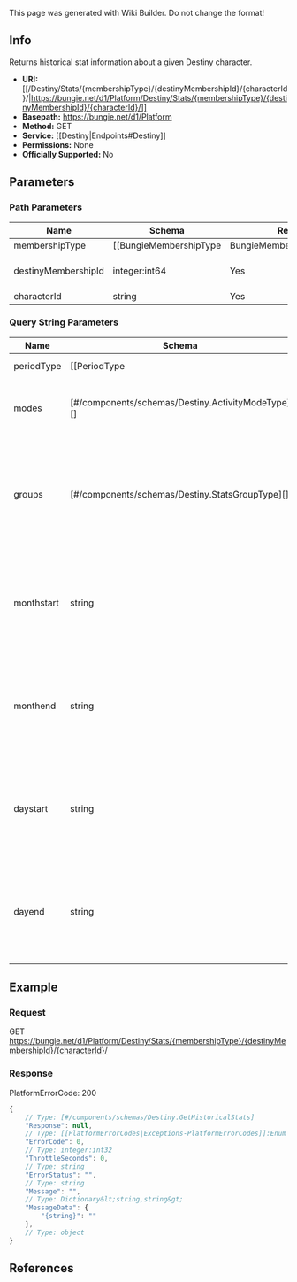 <span class="wiki-builder">This page was generated with Wiki Builder. Do not change the format!</span>

## Info
Returns historical stat information about a given Destiny character.

* **URI:** [[/Destiny/Stats/{membershipType}/{destinyMembershipId}/{characterId}/|https://bungie.net/d1/Platform/Destiny/Stats/{membershipType}/{destinyMembershipId}/{characterId}/]]
* **Basepath:** https://bungie.net/d1/Platform
* **Method:** GET
* **Service:** [[Destiny|Endpoints#Destiny]]
* **Permissions:** None
* **Officially Supported:** No

## Parameters
### Path Parameters
Name | Schema | Required | Description
---- | ------ | -------- | -----------
membershipType | [[BungieMembershipType|BungieMembershipType]]:Enum | Yes | The type of account for which info will be extracted.
destinyMembershipId | integer:int64 | Yes | Destiny membership ID.
characterId | string | Yes | 

### Query String Parameters
Name | Schema | Required | Description
---- | ------ | -------- | -----------
periodType | [[PeriodType|Destiny-PeriodType]]:Enum | No | Indicates a specific period type to return.
modes | [#/components/schemas/Destiny.ActivityModeType][] | No | Game modes to return. Comma separated.
groups | [#/components/schemas/Destiny.StatsGroupType][] | No | Group of stats to include, otherwise only general stats are returned. Comma separated.
monthstart | string | No | First month to return when monthly stats are requested. Use the format YYYY-MM.
monthend | string | No | Last month to return when monthly stats are requested. Use the format YYYY-MM.
daystart | string | No | First day to return when daily stats are requested. Use the format YYYY-MM-DD.
dayend | string | No | Last day to return when daily stats are requested. Use the format YYYY-MM-DD.

## Example
### Request
GET https://bungie.net/d1/Platform/Destiny/Stats/{membershipType}/{destinyMembershipId}/{characterId}/

### Response
PlatformErrorCode: 200
```javascript
{
    // Type: [#/components/schemas/Destiny.GetHistoricalStats]
    "Response": null,
    // Type: [[PlatformErrorCodes|Exceptions-PlatformErrorCodes]]:Enum
    "ErrorCode": 0,
    // Type: integer:int32
    "ThrottleSeconds": 0,
    // Type: string
    "ErrorStatus": "",
    // Type: string
    "Message": "",
    // Type: Dictionary&lt;string,string&gt;
    "MessageData": {
        "{string}": ""
    },
    // Type: object
}

```

## References

